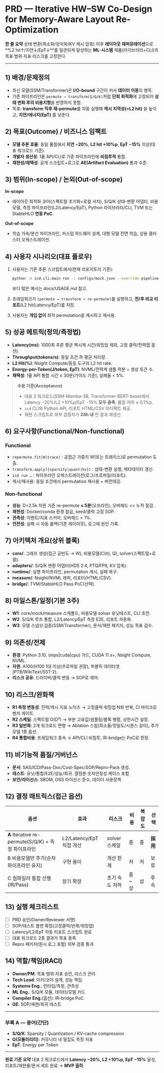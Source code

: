 # PRD — Iterative HW–SW Co-Design for Memory-Aware Layout Re-Optimization

**한 줄 요약**
상태 변환(희소화/양자화/KV 캐시 압축) 이후 **레이아웃 재퍼뮤테이션**으로 \*\*L2 hit↑/지연↓/EpT↓\*\*를 일관되게 달성하는 **ML-시스템** 제품(라이브러리+CLI)의 목표·범위·지표·리스크를 고정한다.

---

## 1) 배경/문제정의

* 최신 모델(SSM/Transformer)은 **I/O-bound** 구간이 커서 **데이터 이동**이 병목.
* 기존 파이프라인은 `permute → transform(S/Q/K)`처럼 **단회 최적화**에 고정되어 **상태 변화 후의 비용지형**을 반영하지 못함.
* 목표: **transform 직후 재-permute**를 자동 실행해 **캐시 지역성(=L2 hit)** 을 높이고, **지연/에너지(EpT)** 를 낮춘다.

## 2) 목표(Outcome) / 비즈니스 임팩트

* **모델 추론 효율**: 동일 품질에서 **지연 −20%**, **L2 hit +10%p**, **EpT −15%** 이상(대표 워크로드 기준).
* **개발자 생산성**: 1줄 API/CLI로 기존 파이프라인에 **비침투적** 통합.
* **재현성/채택성**: 공개 스크립트+로그로 **AE(Artifact Evaluation)** 통과 수준.

## 3) 범위(In-scope) / 논외(Out-of-scope)

**In-scope**

* 레이아웃 최적화 코어(스펙트럴 초기화+로컬 서치), S/Q/K 상태-변환 어댑터, 비용모델, 측정 파이프라인(L2/Latency/EpT), Python 라이브러리/CLI, TVM 또는 StableHLO **연동 PoC**.

**Out-of-scope**

* 학습 가속/분산 파이프라인, 커스텀 하드웨어 설계, 대형 모델 전면 학습, 상용 클러스터 오케스트레이션.

## 4) 사용자 시나리오(대표 플로우)

1. 사용자는 기존 추론 스크립트에서(현재 리포지토리 기준):

   ```bash
   python -m icd.cli.main run -c configs/mock.json --override pipeline.mode=iterative --out runs/iter
   ```
   보다 많은 예시는 docs/USAGE.md 참고.
2. 프레임워크가 `(permute → transform → re-permute)`를 실행하고, **전/후 비교 리포트**(L2 hit/Latency/EpT)를 저장.
3. 사용자는 **개입 없이** 최적 permutation을 캐시하고 재사용.

## 5) 성공 메트릭(정의/측정법)

* **Latency(ms)**: 1000회 추론 평균 벽시계 시간(워밍업 제외, 고정 클럭/전력캡 옵션).
* **Throughput(tokens/s)**: 동일 조건 하 평균 처리량.
* **L2 Hit(%)**: Nsight Compute/동등 도구의 L2 hit rate.
* **Energy-per-Token(J/token, EpT)**: NVML/전력계 샘플 적분 ÷ 생성 토큰 수.
* **채택성**: 1줄 API 통합 시간 ≤ 30분(가이드 기준), 실패율 < 5%.

> **수용 기준(Acceptance)**
>
> * 대표 2 워크로드(SSM-Mamba-3B, Transformer-BERT-base)에서 Latency −20%/L2 +10%p/EpT −15% **모두 충족**, 품질 저하 ≤ 0.1%p.
> * `icd` CLI와 Python API, 리포트 HTML/CSV 아티팩트 제공.
> * 재현 스크립트로 외부 검증자가 **24h 내** 전 결과 재생산.

## 6) 요구사항(Functional/Non-functional)

### Functional

* `repermute.fit(W|trace)` : 공접근 가중치 W(또는 트레이스)로 permutation 도출.
* `transform.apply({sparsity|quant|kv})` : 상태-변환 실행, 메타데이터 갱신.
* `icd run …` : 파이프라인 오케스트레이션(로그/프로파일/리포트).
* 캐시/재사용: 동일 조건에서 permutation 재사용 + 버전태깅.

### Non-functional

* **성능**: D=2.5k 차원 기준 re-permute **≤ 5분**(오프라인), 오버헤드 << 누적 절감.
* **재현성**: Docker/conda 환경 잠금, seed/클럭 고정 SOP.
* **관측성**: 이벤트/지표 스키마, 오버헤드 < 1%.
* **안전성**: 실패 시 자동 롤백(기존 레이아웃), 로그에 원인 기록.

## 7) 아키텍처 개요(상위 블록)

* **core/**: 그래프 생성(접근 공빈도 → W), 비용모델(C(π), Q), solver(스펙트럴+로컬).
* **adapters/**: S/Q/K 변환 어댑터(HDS 2:4, PTQ/FP8, KV 압축).
* **runtime/**: 실행 파이프라인, permutation 캐시, 실패 복구.
* **measure/**: Nsight/NVML 래퍼, 리포터(HTML/CSV).
* **bridge/**: TVM/StableHLO Pass PoC(선택).

## 8) 마일스톤/일정(기본 3주)

* **W1**: core/mock/measure 스캐폴드, 비용모델·solver 유닛테스트, CLI 초안.
* **W2**: S/Q/K 루프 통합, L2/Latency/EpT 측정 E2E, 리포트 자동화.
* **W3**: 모델 스냅샷 검증(SSM/Transformer), 문서/재현 패키지, 성능 목표 검수.

## 9) 의존성/전제

* **환경**: Python 3.10, (mps|cuda|cpu) 가드, CUDA 11.x+, Nsight Compute, NVML.
* **자원**: A100/H100 1대 이상(프로파일 권장), 퍼블릭 데이터셋(PTB/WikiText/SST-2).
* **리스크 공유**: 드라이버/클럭 변동 → SOP로 제어.

## 10) 리스크/완화책

* **R1 측정 변동성**: 전력/캐시 지표 노이즈 → 고정클럭·워밍업·N회 반복, CI 마이크로벤치 게이트.
* **R2 스케일**: 스펙트럴 O(D³) → 부분 고유값/샘플링/블록 병렬, 상한시간 설정.
* **R3 일반화**: 2개 워크로드 편향 → Ablation 스윕(희소율/정밀도/시퀀스 길이), 추가 모델 1종 옵션.
* **R4 통합비용**: 프레임워크 종속 → API/CLI 비침투, IR-bridge는 PoC로 한정.

## 11) 비기능적 품질/거버넌스

* **문서**: SAS/ICD/Pass-Doc/Cost-Spec/SOP/Repro-Pack 생성.
* **테스트**: 유닛/통합/E2E/성능/회귀. 결정론·숫자안정성 케이스 포함.
* **보안/라이선스**: SBOM, OSS 라이선스 준수, 데이터 사용정책.

## 12) 결정 매트릭스(접근 옵션)

| 옵션                                           | 효과                   | 리스크        | 비용   | 복잡도 | 선택     |
| -------------------------------------------- | -------------------- | ---------- | ---- | --- | ------ |
| **A** Iterative re-permute(S/Q/K) + 측정 파이프라인 | L2/Latency/EpT 직접 개선 | solver 스케일 | 중    | 중   | **採用** |
| B 비용모델만 추가(순차 파이프라인 유지)                      | 구현 용이                | 개선 한계      | 저    | 저   | 보류     |
| C 컴파일러 통합 선행(IR/Pass)                        | 장기 확장                | 초기 속도 저하   | 중\~상 | 상   | 후속     |

## 13) 실행 체크리스트

* [ ] PRD 승인(Owner/Reviewer 서명)
* [ ] SOP/테스트 플랜 확정(고정클럭/반복/워밍업)
* [ ] Latency/L2/EpT 자동 리포트 스크립트 완료
* [ ] 대표 워크로드 2종 결과가 목표 충족
* [ ] Repro 패키지(원시 로그 포함) 외부 검증 통과

## 14) 역할/책임(RACI)

* **Owner/PM**: 목표·범위·지표 승인, 리스크 관리
* **Tech Lead**: 아키/코어 설계, 성능 책임
* **Systems Eng.**: 런타임/측정, 관측성
* **ML Eng.**: S/Q/K 모듈, 데이터/모델 카드
* **Compiler Eng.**(옵션): IR-bridge PoC
* **QE**: SOP/재현/회귀 테스트

---

### 부록 A — 용어(간단)

* **S/Q/K**: Sparsity / Quantization / KV-cache compression
* **Q(모듈러리티)**: 커뮤니티 내 밀집도 측정 지표
* **EpT**: Energy per Token

---

**완료 기준 요약**
대표 2 워크로드에서 **Latency −20%, L2 +10%p, EpT −15%** 달성, 리포트/재현물/문서 세트 완료 → **MVP 출하**.

